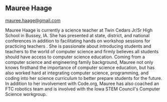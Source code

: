 ## Mauree Haage

[mauree.haage@gmail.com](mailto:mauree.haage@gmail.com)

Mauree Haage is currently a science teacher at Twin Cedars Jr/Sr High School in Bussey, IA.  She has presented at state, district, and national conferences in addition to facilitating hands on workshop sessions for practicing teachers . She is passionate about introducing students and teachers to the world of computer science and firmly believes all students should have access to computer science education. Coming from a computer science and engineering family background, Mauree not only knows firsthand the importance of computer science education, but has also worked hard at integrating computer science, programming, and coding into her science curriculum to better prepare students for the future.  In addition to her involvement with Code.org, Mauree has also coached an FTC robotics team and is involved with the Iowa STEM Council's Computer Science workgroup.

